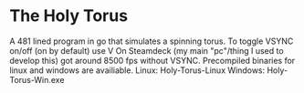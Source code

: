 # The Holy Torus
A 481 lined program in go that simulates a spinning torus.
To toggle VSYNC on/off (on by default) use V
On Steamdeck (my main "pc"/thing I used to develop this) got around 8500 fps without VSYNC.
Precompiled binaries for linux and windows are availiable.
Linux: Holy-Torus-Linux
Windows: Holy-Torus-Win.exe
